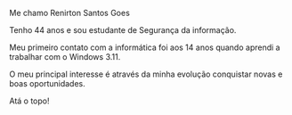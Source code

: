 Me chamo Renirton Santos Goes


Tenho 44 anos e sou estudante de Segurança da informação.

Meu primeiro contato com a informática foi aos 14 anos quando aprendi a trabalhar com o Windows 3.11.


O meu principal interesse é através da minha evolução conquistar novas e boas oportunidades.

Atá o topo!

